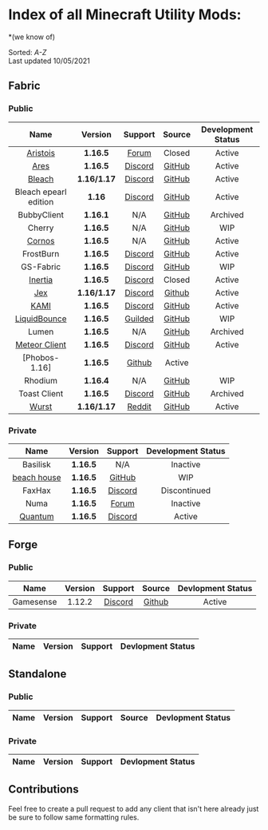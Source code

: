 # Index of all Minecraft Utility Mods:
*(we know of)

Sorted: *A-Z*     
Last updated 10/05/2021

## Fabric

### Public

| Name | Version | Support | Source | Development Status |
|:-:|:-:|:-:|:-:|:-:|
| [Aristois](https://aristois.net/) | **1.16.5** | [Forum](https://discuss.aristois.net/) | Closed | Active |
| [Ares](https://aresclient.org/) | **1.16.5** | [Discord](https://discord.com/invite/GtBgknj) | [GitHub](https://github.com/AresClient/ares) | Active |
| [Bleach](https://bleachhack.github.io) | **1.16/1.17** | [Discord](https://discord.com/invite/b5Wc4nQ) | [GitHub](https://github.com/BleachDrinker420/bleachhack-1.14) | Active |
| Bleach epearl edition | **1.16** | [Discord](https://discord.com/invite/WkdpPZ6) | [GitHub](https://github.com/22s/bleachhack-1.16-epearl-edition) | Active |
| BubbyClient | **1.16.1** | N/A | [GitHub](https://github.com/BubbyRoosh1/BubbyClient-Fabric-1.16) | Archived |
| Cherry | **1.16.5** | N/A | [GitHub](https://github.com/Gav06/Cherry-Client) | WIP |
| [Cornos](https://cornos.cf) | **1.16.5** | N/A | [GitHub](https://github.com/AriliusClient/Cornos) | Active |
| FrostBurn | **1.16.5** | [Discord](https://discord.gg/XkpYgpfHtc) | [GitHub](https://github.com/evaan/FrostBurn) | Active |
| GS-Fabric | **1.16.5** | [Discord](https://discord.gg/xfgPw63) | [GitHub](https://github.com/IUDevman/gamesense-fabric) | WIP |
| [Inertia](https://inertiaclient.com/) | **1.16.5** | [Discord](https://discord.com/invite/ZyMKgSm) | Closed | Active |
| [Jex](https://jexclient.com) | **1.16/1.17** | [Discord](https://discord.gg/6sCnhXuAG6) | [Github](https://github.com/DustinRepo/JexClient-main) | Active
| [KAMI](https://kamiclient.com) | **1.16.5** | [Discord](https://discord.gg/9hvwgeg) | [GitHub](https://github.com/zeroeightysix/KAMI) | Active |
| [LiquidBounce](https://liquidbounce.net) | **1.16.5** | [Guilded](https://www.guilded.gg/CCBlueX) | [GitHub](https://github.com/CCBlueX/LiquidBounce) | WIP |
| Lumen | **1.16.5** | N/A | [GitHub](https://github.com/olliem5/lumen) | Archived |
| [Meteor Client](https://meteorclient.com/) | **1.16.5** | [Discord](https://discord.com/invite/bBGQZvd) | [GitHub](https://github.com/MeteorDevelopment/meteor-client) | Active |
| [Phobos-1.16] | **1.16.5** | [Github](https://github.com/MOMIN5/Phobos-1.16) | Active |
| Rhodium | **1.16.4** | N/A | [GitHub](https://github.com/IUDevman/Rhodium) | WIP |
| Toast Client | **1.16.5** | [Discord](https://discord.gg/YPAUujrrb9) | [GitHub](https://github.com/RemainingToast/toastclient) | Archived |
| [Wurst](https://www.wurstclient.net/) | **1.16/1.17** | [Reddit](https://www.reddit.com/r/WurstClient/) | [GitHub](https://github.com/Wurst-Imperium/Wurst7) | Active |

### Private

| Name | Version | Support | Development Status |
|:-:|:-:|:-:|:-:|
| Basilisk | **1.16.5** | N/A | Inactive |
| [beach house](https://beach-house-development.github.io/website/) |  **1.16.5**  | [GitHub](https://github.com/beach-house-development) | WIP |
| FaxHax | **1.16.5** | [Discord](https://discord.gg/D6XqgbVGFT) | Discontinued |
| Numa |  **1.16.5**  | [Forum](https://numaclient.net/) | Inactive |
| [Quantum](https://quantumclient.org/) |  **1.16.5**  | [Discord](https://discord.gg/DC358waTEZ) | Active |

## Forge

### Public

| Name | Version | Support | Source | Devlopment Status |
|:-:|:-:|:-:|:-:|:-:|
| Gamesense | 1.12.2 | [Discord](https://discord.gg/xfgPw63) | [Github](https://github.com/IUDevman/gamesense-client) | Active |

### Private

| Name | Version | Support | Devlopment Status |
|:-:|:-:|:-:|:-:|

## Standalone

### Public

| Name | Version | Support | Source | Devlopment Status |
|:-:|:-:|:-:|:-:|:-:|

### Private

| Name | Version | Support | Devlopment Status |
|:-:|:-:|:-:|:-:|

## Contributions  
Feel free to create a pull request to add any client that isn't here already just be sure to follow same formatting rules.
